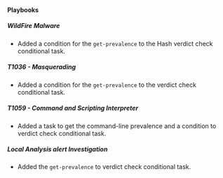 #### Playbooks
##### WildFire Malware
- Added a condition for the `get-prevalence` to the Hash verdict check conditional task.
##### T1036 - Masquerading
- Added a condition for the `get-prevalence` to the verdict check conditional task.
##### T1059 - Command and Scripting Interpreter
- Added a task to get the command-line prevalence and a condition to verdict check conditional task.
##### Local Analysis alert Investigation
- Added the `get-prevalence` to verdict check conditional task.